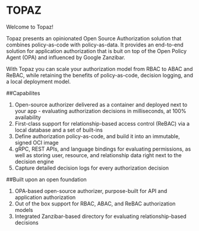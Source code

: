 # TOPAZ

Welcome to Topaz!

Topaz presents an opinionated Open Source Authorization solution that combines policy-as-code with policy-as-data. It provides an end-to-end solution for application authorization that is buit on top of the Open Policy Agent (OPA) and influenced by Google Zanzibar.

With Topaz you can scale your authorization model from RBAC to ABAC and ReBAC, while retaining the benefits of policy-as-code, decision logging, and a local deployment model.

##Capabilites 
1. Open-source authorizer delivered as a container and deployed next to your app - evaluating authorization decisions in milliseconds, at 100% availability
2. First-class support for relationship-based access control (ReBAC) via a local database and a set of built-ins
3. Define authorization policy-as-code, and build it into an immutable, signed OCI image
4. gRPC, REST APIs, and language bindings for evaluating permissions, as well as storing user, resource, and relationship data right next to the decision engine
5. Capture detailed decision logs for every authorization decision

##Built upon an open foundation
1. OPA-based open-source authorizer, purpose-built for API and application authorization
2. Out of the box support for RBAC, ABAC, and ReBAC authorization models
3. Integrated Zanzibar-based directory for evaluating relationship-based decisions

